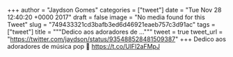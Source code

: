 
+++
author = "Jaydson Gomes"
categories = ["tweet"]
date = "Tue Nov 28 12:40:20 +0000 2017"
draft = false
image = "No media found for this Tweet"
slug = "749433321cd3bafb3ed6d46921eaeb757c3d91ac"
tags = ["tweet"]
title = """Dedico aos adoradores de ..."""
tweet = true
tweet_url = "https://twitter.com/jaydson/status/935488528481509387"
+++
Dedico aos adoradores de música pop 💩 https://t.co/UlFl2aFMpJ
